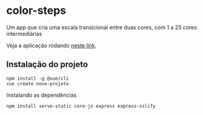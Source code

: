 # color-steps

Um app que cria uma escala transicional entre duas cores, com 1 a 25 cores intermediárias

Veja a aplicação rodando [neste link](https://color-steps.herokuapp.com/).
## Instalação do projeto
```
npm install -g @vue/cli
vue create novo-projeto
```

Instalando as dependências
```
npm install serve-static core-js express express-sslify
```